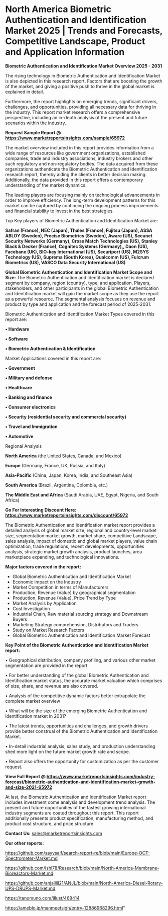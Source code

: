 # North America Biometric Authentication and Identification Market 2025 | Trends and Forecasts, Competitive Landscape, Product and Application Information

<Strong> Biometric Authentication and Identification Market Overview 2025 - 2031</strong>

The rising technology in Biometric Authentication and Identification Market is also depicted in this research report. Factors that are boosting the growth of the market, and giving a positive push to thrive in the global market is explained in detail.

Furthermore, the report highlights on emerging trends, significant drivers, challenges, and opportunities, providing all necessary data for thriving in the industry. This report market research offers a comprehensive perspective, including an in-depth analysis of the present and future scenarios within the industry.

<strong>Request Sample Report @ <a href=https://www.marketreportsinsights.com/sample/65972>https://www.marketreportsinsights.com/sample/65972</a></strong>

The market overview included in this report provides information from a wide range of resources like government organizations, established companies, trade and industry associations, industry brokers and other such regulatory and non-regulatory bodies. The data acquired from these organizations authenticate the Biometric Authentication and Identification research report, thereby aiding the clients in better decision making. Additionally, the data provided in this report offers a contemporary understanding of the market dynamics.

The leading players are focusing mainly on technological advancements in order to improve efficiency. The long-term development patterns for this market can be captured by continuing the ongoing process improvements and financial stability to invest in the best strategies.

Top Key players of Biometric Authentication and Identification Market are:

<strong>Safran (France), NEC (Japan), Thales (France), Fujitsu (Japan), ASSA ABLOY (Sweden), Precise Biometrics (Sweden), Aware (US), Secunet Security Networks (Germany), Cross Match Technologies (US), Stanley Black & Decker (France), Cognitec Systems (Germany),, Daon (US), Facebanx (UK), BIO-key International (US), Securiport (US), M2SYS Technology (US), Suprema (South Korea), Qualcomm (US), Fulcrum Biometrics (US), VASCO Data Security International (US)</strong>

<strong><b>Global Biometric Authentication and Identification Market Scope and Size:</b></strong>
The Biometric Authentication and Identification market is declared segment by company, region (country), type, and application. Players, stakeholders, and other participants in the global Biometric Authentication and Identification market will gain the market scope as they use the report as a powerful resource. The segmental analysis focuses on revenue and product by type and application and the forecast period of 2025-2031.

Biometric Authentication and Identification Market Types covered in this report are:

<strong>• Hardware

• Software

• Biometric Authentication & Identification</strong>

Market Applications covered in this report are:

<strong>• Government

• Military and defense

• Healthcare

• Banking and finance

• Consumer electronics

• Security (residential security and commercial security)

• Travel and Immigration

• Automotive</strong> 

Regional Analysis

<strong>North America</strong> (the United States, Canada, and Mexico)

<strong>Europe</strong> (Germany, France, UK, Russia, and Italy)

<strong>Asia-Pacific</strong> (China, Japan, Korea, India, and Southeast Asia)

<strong>South America</strong> (Brazil, Argentina, Colombia, etc.)

<strong>The Middle East and Africa</strong> (Saudi Arabia, UAE, Egypt, Nigeria, and South Africa)

<strong>Go For Interesting Discount Here: <a href=https://www.marketreportsinsights.com/discount/65972>https://www.marketreportsinsights.com/discount/65972</a></strong>

The Biometric Authentication and Identification market report provides a detailed analysis of global market size, regional and country-level market size, segmentation market growth, market share, competitive Landscape, sales analysis, impact of domestic and global market players, value chain optimization, trade regulations, recent developments, opportunities analysis, strategic market growth analysis, product launches, area marketplace expanding, and technological innovations.

<strong><b>Major factors covered in the report:</b></strong>
<ul>
  <li>Global Biometric Authentication and Identification Market </li>
  <li>Economic Impact on the Industry</li>
  <li>Market Competition in terms of Manufacturers</li>
  <li>Production, Revenue (Value) by geographical segmentation</li>
  <li>Production, Revenue (Value), Price Trend by Type</li>
  <li>Market Analysis by Application</li>
  <li>Cost Investigation</li>
  <li>Industrial Chain, Raw material sourcing strategy and Downstream Buyers</li>
  <li>Marketing Strategy comprehension, Distributors and Traders</li>
  <li>Study on Market Research Factors</li>
  <li>Global Biometric Authentication and Identification Market Forecast</li>
</ul>

<strong><b>Key Point of the Biometric Authentication and Identification Market report:</b></strong>

• Geographical distribution, company profiling, and various other market segmentation are provided in the report.

• For better understanding of the global Biometric Authentication and Identification market status, the accurate market valuation which comprises of size, share, and revenue are also covered.

• Analysis of the competitive dynamic factors better extrapolate the complete market overview

• What will be the size of the emerging Biometric Authentication and Identification market in 2031?

• The latest trends, opportunities and challenges, and growth drivers provide better construal of the Biometric Authentication and Identification Market.

• In-detail industrial analysis, sales study, and production understanding shed more light on the future market growth rate and scope.

• Report also offers the opportunity for customization as per the customer request.

<strong><b>View Full Report @ <a href=https://www.marketreportsinsights.com/industry-forecast/biometric-authentication-and-identification-market-growth-and-size-2021-65972>https://www.marketreportsinsights.com/industry-forecast/biometric-authentication-and-identification-market-growth-and-size-2021-65972</a></b></strong>


At last, the Biometric Authentication and Identification Market report includes investment come analysis and development trend analysis. The present and future opportunities of the fastest growing international industry segments are coated throughout this report. This report additionally presents product specification, manufacturing method, and product cost structure, and price structure.

<strong>Contact Us:</strong>
sales@marketreportsinsights.com

<strong>Our other reports:</strong>

<a href=https://github.com/sayysaif/search-report-re/blob/main/Europe-OCT-Spectrometer-Market.md>https://github.com/sayysaif/search-report-re/blob/main/Europe-OCT-Spectrometer-Market.md</a>

<a href=https://github.com/Ishi78/Research/blob/main/North-America-Membrane-Bioreactors-Market.md>https://github.com/Ishi78/Research/blob/main/North-America-Membrane-Bioreactors-Market.md</a>

<a href=https://github.com/anjaliiii21/ANJL/blob/main/North-America-Diesel-Rotary-UPS-DRUPS-Market.md>https://github.com/anjaliiii21/ANJL/blob/main/North-America-Diesel-Rotary-UPS-DRUPS-Market.md</a>

<a href=https://tanomuno.com/illust/468414>https://tanomuno.com/illust/468414</a>

<a href=https://ameblo.jp/manmeetsigh/entry-12886968296.html>https://ameblo.jp/manmeetsigh/entry-12886968296.html</a>"
